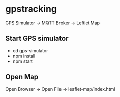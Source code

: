 # gpstracking
GPS Simulator -> MQTT Broker -> Leftlet Map

## Start GPS simulator
- cd gps-simulator
- npm install
- npm start

## Open Map
Open Browser -> Open File -> leaflet-map/index.html

